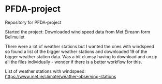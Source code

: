 # PFDA-project
Repository for PFDA-project

Started the project: Downloaded wind speed data from Met Éireann form Bellmullet

There were a lot of weather stations but I wanted the ones with windspeed so found a list of the bigger weather stations 
and downloaded 19 of the bigger weather station data. Was a bit clumsy having to download and unzip all the files individually - wonder if there is a better workflow for this.

List of weather stations with windspeed: 
https://www.met.ie/climate/weather-observing-stations

